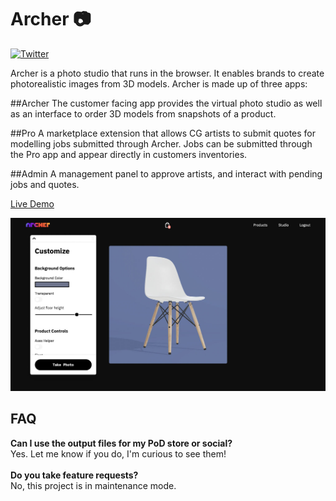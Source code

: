# Archer :camera:

[![Twitter](https://img.shields.io/twitter/url?url=https%3A%2F%2Fgithub.com%2Fmaxibenner%2Fmerch)](https://twitter.com/intent/tweet?text=Wow:&url=https%3A%2F%2Fgithub.com%2Fmaxibenner%2Farcher)

Archer is a photo studio that runs in the browser. It enables brands to create photorealistic images from 3D models. Archer is made up of three apps:

##Archer
The customer facing app provides the virtual photo studio as well as an interface to order 3D models from snapshots of a product.

##Pro
A marketplace extension that allows CG artists to submit quotes for modelling jobs submitted through Archer. Jobs can be submitted through the Pro app and appear directly in customers inventories.

##Admin
A management panel to approve artists, and interact with pending jobs and quotes.


[Live Demo](https://archer.fotura.co)

<img src="./tool.jpg">

## FAQ

**Can I use the output files for my PoD store or social?**
<br />
Yes. Let me know if you do, I'm curious to see them!
<br />
<br />
**Do you take feature requests?**
<br />
No, this project is in maintenance mode.
